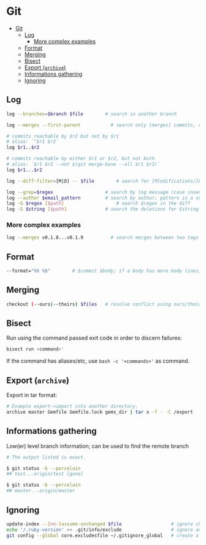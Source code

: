 # Git

- [Git](#git)
  - [Log](#log)
    - [More complex examples](#more-complex-examples)
  - [Format](#format)
  - [Merging](#merging)
  - [Bisect](#bisect)
  - [Export (`archive`)](#export-archive)
  - [Informations gathering](#informations-gathering)
  - [Ignoring](#ignoring)

## Log

```sh
log --branches=$branch $file        # search in another branch

log --merges --first-parent		      # search only [merges] commits, only in the [first-parent] (eg. master when run from master)

# commits reachable by $r2 but not by $r1
# alias: `^$r1 $r2`
log $r1..$r2 

# commits reachable by either $r1 or $r2, but not both
# alias: `$r1 $r2 --not $(git merge-base --all $r1 $r2)`
log $r1...$r2

log --diff-filter=[M|D] -- $file		# search for [M]odifications/[D]eletions of a file (`D` requires `--`)

log --grep=$regex                   # search by log message (case insensitive); simple regex, supports at least: '.*[]'; doesn't support: '+(){}'
log --author $email_pattern         # search by author; pattern is a substring, and also accepts `*`
log -G $regex [$path]		            # search $regex in the diff
log -S $string [$path]              # search the deletions for $string
```

### More complex examples

```sh
log --merges v0.1.8...v0.1.9	      # search merges between two tags
```

## Format

```sh
--format="%h %b"        # $commit $body; if a body has more body lines, they will be shown, so some trickery is required
```

## Merging

```sh
checkout (--ours|--theirs) $files   # resolve conflict using ours/theirs version
```

## Bisect

Run using the command passed exit code in order to discern failures:

```sh
bisect run <command>'
```

If the command has aliases/etc, use `bash -c '<commands>'` as command.

## Export (`archive`)

Export in tar format:

```sh
# Example export->import into another directory.
archive master Gemfile Gemfile.lock gems_dir | tar x -f - -C /export
```

## Informations gathering

Low(er) level branch information; can be used to find the remote branch

```sh
# The output listed is exact.

$ git status -b --porcelain
## test...origin/test [gone]

$ git status -b --porcelain
## master...origin/master
```

## Ignoring

```sh
update-index --[no-]assume-unchanged $file                  # ignore changes to a file in the index
echo '/.ruby-version' >> .git/info/exclude                  # ignore an untracked file only in the local repository
git config --global core.excludesfile ~/.gitignore_global   # create a global gitignore
```
